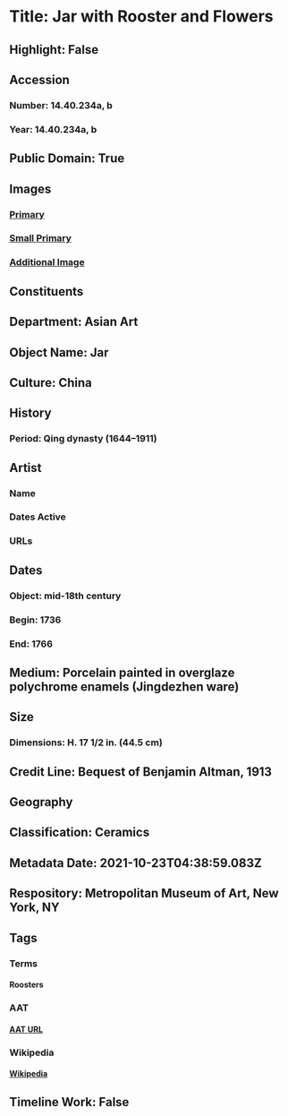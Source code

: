 # Title: Jar with Rooster and Flowers
## Highlight: False
## Accession
### Number: 14.40.234a, b
### Year: 14.40.234a, b
## Public Domain: True
## Images
### [Primary](https://images.metmuseum.org/CRDImages/as/original/20712.jpg)
### [Small Primary](https://images.metmuseum.org/CRDImages/as/web-large/20712.jpg)
### [Additional Image](https://images.metmuseum.org/CRDImages/as/original/172452.jpg)
## Constituents
## Department: Asian Art
## Object Name: Jar
## Culture: China
## History
### Period: Qing dynasty (1644–1911)
## Artist
### Name
### Dates Active
### URLs
## Dates
### Object: mid-18th century
### Begin: 1736
### End: 1766
## Medium: Porcelain painted in overglaze polychrome enamels (Jingdezhen ware)
## Size
### Dimensions: H. 17 1/2 in. (44.5 cm)
## Credit Line: Bequest of Benjamin Altman, 1913
## Geography
## Classification: Ceramics
## Metadata Date: 2021-10-23T04:38:59.083Z
## Respository: Metropolitan Museum of Art, New York, NY
## Tags
### Terms
#### Roosters
### AAT
#### [AAT URL](http://vocab.getty.edu/page/aat/300380127)
### Wikipedia
#### [Wikipedia]()
## Timeline Work: False